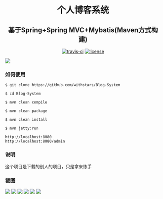 <h1 align="center"> 个人博客系统</h1>
<h2 align="center"> 基于Spring+Spring MVC+Mybatis(Maven方式构建)</h2>

<p align="center">
 <a href="https://travis-ci.org/withstars/Blog-System"><img src="https://travis-ci.org/withstars/Blog-System.svg?branch=master" alt="travis-ci"></a>
 <a href="https://github.com/withstars/Blog-System"><img src="https://img.shields.io/hexpm/l/plug.svg" alt="license"></a>
</p>

<img src="https://github.com/withstars/Blog-System/blob/master/preview/0.png">

### 如何使用
```
$ git clone https://github.com/withstars/Blog-System

$ cd Blog-System

$ mvn clean compile

$ mvn clean package

$ mvn clean install

$ mvn jetty:run

http://localhost:8080
http://localhost:8080/admin 
```
### 说明
这个项目是下载的别人的项目，只是拿来练手
### 截图
<img src="https://github.com/withstars/Blog-System/blob/master/preview/1.png">
<img src="https://github.com/withstars/Blog-System/blob/master/preview/2.png">
<img src="https://github.com/withstars/Blog-System/blob/master/preview/3.png">
<img src="https://github.com/withstars/Blog-System/blob/master/preview/4.png">
<img src="https://github.com/withstars/Blog-System/blob/master/preview/5.png">
<img src="https://github.com/withstars/Blog-System/blob/master/preview/6.png">


